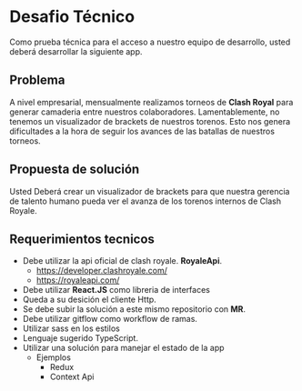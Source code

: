 # Desafio Técnico

Como prueba técnica para el acceso a nuestro equipo de desarrollo, usted deberá
desarrollar la siguiente app.

## Problema

A nivel empresarial, mensualmente realizamos torneos de **Clash Royal** para generar
camaderia entre nuestros colaboradores. Lamentablemente, no tenemos un
visualizador de brackets de nuestros torenos. Esto nos genera dificultades a la
hora de seguir los avances de las batallas de nuestros torneos.

## Propuesta de solución

Usted Deberá crear un visualizador de brackets para que nuestra gerencia de
talento humano pueda ver el avanza de los torenos internos de Clash Royale.

## Requerimientos tecnicos

- Debe utilizar la api oficial de clash royale. **RoyaleApi**.
  - https://developer.clashroyale.com/
  - https://royaleapi.com/
- Debe utilizar **React.JS** como libreria de interfaces
- Queda a su desición el cliente Http.
- Se debe subir la solución a este mismo repositorio con **MR**.
- Debe utilizar gitflow como workflow de ramas.
- Utilizar sass en los estilos
- Lenguaje sugerido TypeScript.
- Utilizar una solución para manejar el estado de la app
  - Ejemplos
    - Redux
    - Context Api
